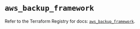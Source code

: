 # `aws_backup_framework`

Refer to the Terraform Registry for docs: [`aws_backup_framework`](https://registry.terraform.io/providers/hashicorp/aws/5.94.0/docs/resources/backup_framework).
